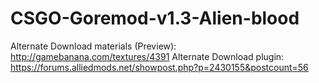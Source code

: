 # CSGO-Goremod-v1.3-Alien-blood

Alternate Download materials (Preview): http://gamebanana.com/textures/4391
Alternate Download plugin: https://forums.alliedmods.net/showpost.php?p=2430155&postcount=56

